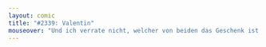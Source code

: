 ```yaml
---
layout: comic
title: "#2339: Valentin"
mouseover: "Und ich verrate nicht, welcher von beiden das Geschenk ist."
---
```


